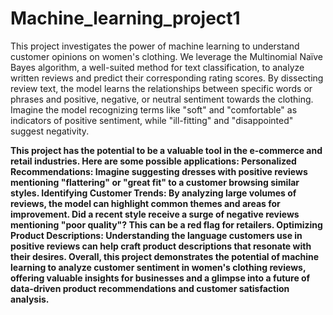 # Machine_learning_project1
This project investigates the power of machine learning to understand customer opinions on women's clothing. We leverage the Multinomial Naïve Bayes algorithm, a well-suited method for text classification, to analyze written reviews and predict their corresponding rating scores. 
By dissecting review text, the model learns the relationships between specific words or phrases and positive, negative, or neutral sentiment towards the clothing.  Imagine the model recognizing terms like "soft" and "comfortable" as indicators of positive sentiment, while "ill-fitting" and "disappointed" suggest negativity.

<b>This project has the potential to be a valuable tool in the e-commerce and retail industries. Here are some possible applications:<b/>
Personalized Recommendations: Imagine suggesting dresses with positive reviews mentioning "flattering" or "great fit" to a customer browsing similar styles.
Identifying Customer Trends: By analyzing large volumes of reviews, the model can highlight common themes and areas for improvement. Did a recent style receive a surge of negative reviews mentioning "poor quality"? This can be a red flag for retailers.
Optimizing Product Descriptions: Understanding the language customers use in positive reviews can help craft product descriptions that resonate with their desires.
Overall, this project demonstrates the potential of machine learning to analyze customer sentiment in women's clothing reviews, offering valuable insights for businesses and a glimpse into a future of data-driven product recommendations and customer satisfaction analysis.

